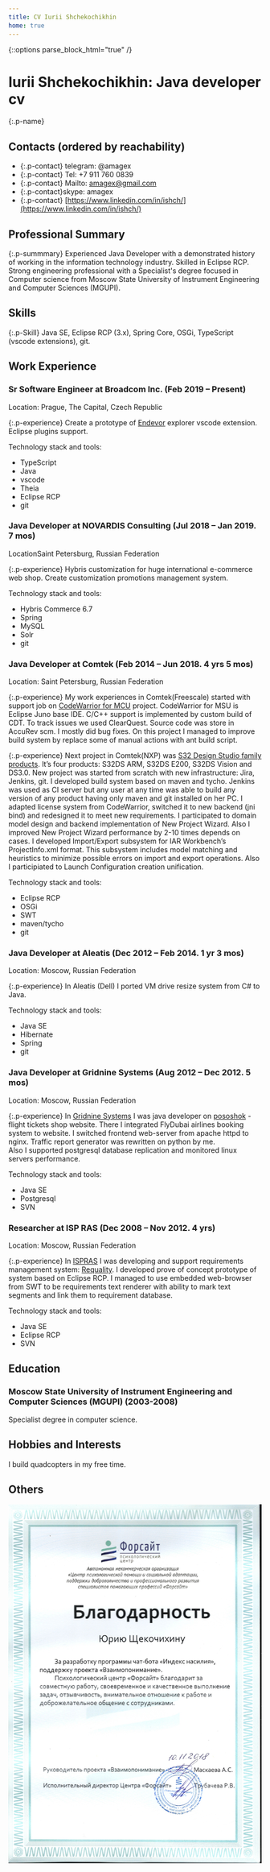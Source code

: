 ```yaml
---
title: CV Iurii Shchekochikhin
home: true
---
```


{::options parse_block_html="true" /}
<div class="h-resume">

# Iurii Shchekochikhin: Java developer cv
{:.p-name}

## Contacts (ordered by reachability)

* {:.p-contact} telegram: @amagex
* {:.p-contact} Tel: +7 911 760 0839
* {:.p-contact} Mailto: amagex@gmail.com
* {:.p-contact}skype: amagex
* {:.p-contact} [https://www.linkedin.com/in/ishch/](https://www.linkedin.com/in/ishch/)

## Professional Summary

{:.p-summmary}
Experienced Java Developer with a demonstrated history of working in the information technology industry. Skilled in Eclipse RCP. Strong engineering professional with a Specialist's degree focused in Computer science from Moscow State University of Instrument Engineering and Computer Sciences (MGUPI).

## Skills

{:.p-Skill}
Java SE, Eclipse RCP (3.x), Spring Core, OSGi, TypeScript (vscode extensions), git.

## Work Experience

### Sr Software Engineer at Broadcom Inc. (Feb 2019 – Present)

Location: Prague, The Capital, Czech Republic

{:.p-experience}
Create a prototype of [Endevor](https://en.wikipedia.org/wiki/Endevor) explorer vscode extension. Eclipse plugins support.

Technology stack and tools:
* TypeScript
* Java
* vscode
* Theia
* Eclipse RCP
* git


### Java Developer at NOVARDIS Consulting (Jul 2018 – Jan 2019. 7 mos)

LocationSaint Petersburg, Russian Federation

{:.p-experience}
Hybris customization for huge international e-commerce web shop.
Create customization promotions management system.

Technology stack and tools:
* Hybris Commerce 6.7
* Spring
* MySQL
* Solr
* git

### Java Developer at Comtek (Feb 2014 – Jun 2018. 4 yrs 5 mos)

Location: Saint Petersburg, Russian Federation

{:.p-experience}
My work experiences in Comtek(Freescale) started with support job on [CodeWarrior for MCU](https://www.nxp.com/support/developer-resources/software-development-tools/codewarrior-development-tools/codewarrior-legacy/codewarrior-development-studios/codewarrior-for-microcontrollers/codewarrior-for-mcus-eclipse-ide-coldfire-56800-e-dsc-kinetis-qorivva-56xx-rs08-s08-s12z-v11.0:CW-MCU10) project. CodeWarrior for MSU is Eclipse Juno base IDE. C/C++ support is implemented by custom build of CDT. To track issues we used ClearQuest. Source code was store in AccuRev scm. I mostly did bug fixes. On this project I managed to improve build system by replace some of manual actions with ant build script.

{:.p-experience}
Next project in Comtek(NXP) was [S32 Design Studio family products]( http://www.nxp.com/products/microcontrollers-and-processors/arm-processors/s32-arm-processors-microcontrollers/s32-design-studio-ide:S32DS). It’s four products: S32DS ARM, S32DS E200, S32DS Vision and DS3.0. New project was started from scratch with new infrastructure: Jira, Jenkins, git. I developed build system based on maven and tycho. Jenkins was used as CI server but any user at any time was able to build any version of any product having only maven and git installed on her PC.
I adapted license system from CodeWarrior, switched it to new backend (jni bind) and redesigned it to meet new requirements. I participated to domain model design and backend implementation of New Project Wizard. Also I improved New Project Wizard performance by 2-10 times depends on cases.
I developed Import/Export subsystem for IAR Workbench’s ProjectInfo.xml format. This subsystem includes model matching and heuristics to minimize possible errors on import and export operations.
Also I participiated to Launch Configuration creation unification.

Technology stack and tools:
* Eclipse RCP
* OSGi
* SWT
* maven/tycho
* git


### Java Developer at Aleatis (Dec 2012 – Feb 2014. 1 yr 3 mos)

Location: Moscow, Russian Federation

{:.p-experience}
In Aleatis (Dell) I ported VM drive resize system from C# to Java.

Technology stack and tools:

* Java SE
* Hibernate
* Spring
* git


### Java Developer at Gridnine Systems (Aug 2012 – Dec 2012. 5 mos)

Location: Moscow, Russian Federation

{:.p-experience}
In [Gridnine Systems](https://www.gridnine.com/) I was java developer on [pososhok](http://pososhok.ru/) -
flight tickets shop website. There I integrated FlyDubai airlines booking system to website. I switched frontend web-server from apache httpd to nginx. Traffic report generator was rewritten on python by me.  
Also I supported postgresql database replication and monitored linux servers performance.

Technology stack and tools:

* Java SE
* Postgresql
* SVN

### Researcher at ISP RAS (Dec 2008 – Nov 2012. 4 yrs)

Location: Moscow, Russian Federation

{:.p-experience}
In [ISPRAS](http://www.ispras.ru/en/) I was developing and support requirements management system: [Requality](http://requality.org/en/).
I developed prove of concept prototype of system based on Eclipse RCP.
I managed to use embedded web-browser from SWT to be requirements text renderer
with ability to mark text segments and link them to requirement database.   

Technology stack and tools:
* Java SE
* Eclipse RCP
* SVN

## Education

### Moscow State University of Instrument Engineering and Computer Sciences (MGUPI) (2003-2008)

Specialist degree in computer science.

## Hobbies and Interests

I build quadcopters in my free time.


## Others

![Thanks from Forsite](/assets/img/forsite.thx.jpg)
</div>
